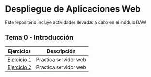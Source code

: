 # Despliegue de Aplicaciones Web
Este repositorio incluye actividades llevadas a cabo en el módulo DAW

## Tema 0 - Introducción

|Ejercicios|Descripción|
|----------|-----------|
|[Ejercicio 1](Ejercicio1.md)|Practica servidor web|
|[Ejercicio 2](Ejercicio1.html)|Practica servidor web|


